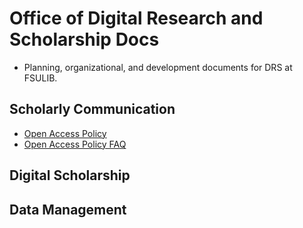 # Office of Digital Research and Scholarship Docs

* Planning, organizational, and development documents for DRS at FSULIB.

Scholarly Communication
------

* [Open Access Policy](https://github.com/fsulib/Office-of-Digital-Research-and-Scholarship-Docs/blob/master/oapolicy.md)
* [Open Access Policy FAQ](https://github.com/fsulib/Office-of-Digital-Research-and-Scholarship-Docs/blob/master/oapolicyfaq.md)

Digital Scholarship
-----

Data Management
------
